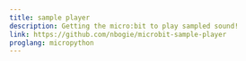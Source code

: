 ```yaml
---
title: sample player
description: Getting the micro:bit to play sampled sound!
link: https://github.com/nbogie/microbit-sample-player
proglang: micropython
---
```

